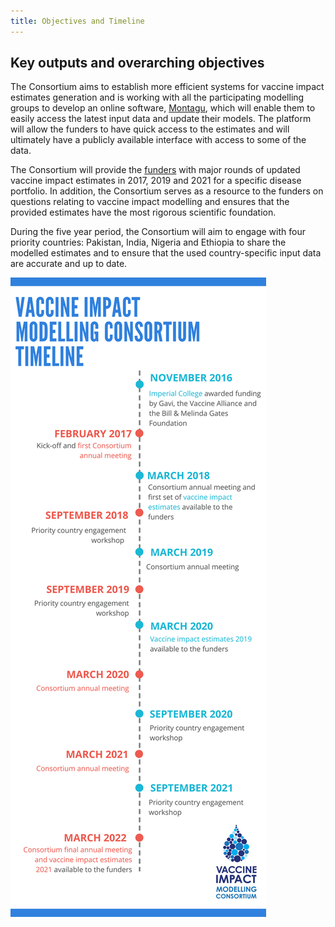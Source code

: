 ```yaml
---
title: Objectives and Timeline
---
```


## Key outputs and overarching objectives

The Consortium aims to establish more efficient systems for vaccine impact estimates generation and is working with all the participating modelling groups to develop an online software, [Montagu](https://montagu.vaccineimpact.org/), which will enable them to easily access the latest input data and update their models. The platform will allow the funders to have quick access to the estimates and will ultimately have a publicly available interface with access to some of the data.  

The Consortium will provide the [funders](/partners/#funders) with major rounds of updated vaccine impact estimates in 2017, 2019 and 2021 for a specific disease portfolio. In addition, the Consortium serves as a resource to the funders on questions relating to vaccine impact modelling and ensures that the provided estimates have the most rigorous scientific foundation.    

During the five year period, the Consortium will aim to engage with four priority countries: Pakistan, India, Nigeria and Ethiopia to share the modelled estimates and to ensure that the used country-specific input data are accurate and up to date.   
   
     

[![](/img/VIMC_timeline_infographic7.png)](/img/VIMC_timeline_infographic7.png)   



